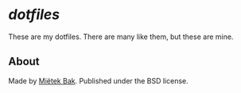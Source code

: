 _dotfiles_
==========

These are my dotfiles.  There are many like them, but these are mine.


About
-----

Made by [Miëtek Bak](https://mietek.io/).  Published under the BSD license.
